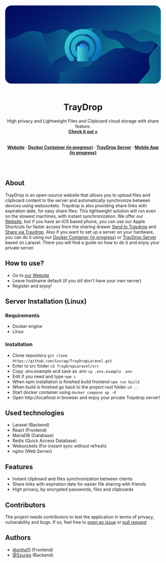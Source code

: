 <div align="center">

<img src="https://github.com/Szurag/TrayDropLaravel/blob/main/src/resources/img/banner.jpg?raw=true" style="border-radius: 20px"><br><br>

# TrayDrop

High privacy and Lightweight Files and Clipboard cloud storage with share feature.<br>
**[Check it out »](https://traydrop.pl/)**<br><br><br>
**[Website](https://traydrop.pl/) · [Docker Container (in progress)](about:blank) · [TrayDrop Server](https://github.com/Szurag/TrayDropLaravel) · [Mobile App (in progress)](about:blank)**

</div><br><br>

## About

TrayDrop is an open-source website that allows you to upload files and clipboard content to the server and automatically synchronize between devices using websockets. Traydrop is also providing share links with expiration date, for easy share files. This lightweight solution will run even on the slowest machines, with instant synchronization. We offer our [Website](https://traydrop.pl/), but if you have an iOS based phone, you can use our Apple Shortcuts for faster access from the sharing drawer [Send to Traydrop](https://www.icloud.com/shortcuts/8c5c14d407644b0b8b082f55a0636acd) and [Share via Traydrop](https://www.icloud.com/shortcuts/c8a420cb5930449baab8c46bf74c09e7). Also if you want to set up a server on your hardware, you can do it using our [Docker Container (in progress)](about:blank) or [TrayDrop Server](https://github.com/Szurag/TrayDropLaravel) based on Laravel. There you will find a guide on how to do it and enjoy your private server.

## How to use?
- Go to [our Website](https://traydrop.pl/)
- Leave hostname default (if you stil don't have your own server)
- Register and enjoy!

## Server Installation (Linux)

### Requirements
- Docker engine
- Linux

### Installation
- Clone repository ```git clone https://github.com/Szurag/TrayDropLaravel.git```
- Enter to src folder ```cd TrayDropLaravel/src```
- Copy .env.example and save as .env ```cp .env.example .env```
- Edit if you need and type ```npm i```
- When npm installation is finished build frontend ```npm run build```
- When build is finished go back to the project root folder ```cd ..```
- Start docker container using ```docker compose up -d```
- Open http://localhost in browser and enjoy your private Traydrop server!

## Used technologies

- Laravel (Backend)
- React (Frontend)
- MariaDB (Database)
- Redis (Quick Access Database)
- Websockets (For instant sync without refresh)
- nginx (Web Server)

## Features

- Instant clipboard and files synchronization between clients
- Share links with expiration date for easier file sharing with friends
- High privacy, by encrypted passwords, files and clipboards

## Contributors

The project needs contributors to test the application in terms of privacy, vulnerability and bugs. If so, feel free to [open an issue](https://github.com/Szurag/TrayDropLaravel/issues) or [pull request](https://github.com/Szurag/TrayDropLaravel/pulls)

## Authors

- [@onhq11](https://github.com/onhq11) (Frontend)
- [@Szurag](https://github.com/Szurag) (Backend)
